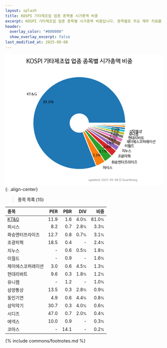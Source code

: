 ```yaml
---
layout: splash
title: KOSPI 기타제조업 업종 종목별 시가총액 비중
excerpt: KOSPI 기타제조업 업종 종목별 시가총액 비중입니다. 종목별로 주요 재무 지표를 함께 표시합니다.
header:
  overlay_color: "#800000"
  show_overlay_excerpt: false
last_modified_at: 2025-09-08
---
```



![KOSPI 기타제조업 업종 종목별 시가총액 비중](/stats/sector/images/kospi_업종_기타제조업_종목.png){: .align-center}


> **종목 목록 (15)**<a id="list"></a>

| **종목** | **PER** | **PBR** | **DIV** | **비중** |
| :------- | ------: | ------: | ------: | -------: |
| [KT&G](/033780/) | 11.9 | 1.6 | 4.0<small>%</small> | 81.0<small>%</small> |
| 퍼시스 | 8.2 | 0.7 | 2.8<small>%</small> | 3.3<small>%</small> |
| 화승엔터프라이즈 | 12.7 | 0.8 | 0.7<small>%</small> | 3.1<small>%</small> |
| 조광피혁 | 18.5 | 0.4 | - | 2.4<small>%</small> |
| 지누스 | - | 0.6 | 0.5<small>%</small> | 1.8<small>%</small> |
| 이월드 | - | 0.9 | - | 1.6<small>%</small> |
| 제이에스코퍼레이션 | 3.0 | 0.6 | 4.5<small>%</small> | 1.3<small>%</small> |
| 현대리바트 | 9.6 | 0.3 | 1.8<small>%</small> | 1.2<small>%</small> |
| 유니켐 | - | 1.2 | - | 1.0<small>%</small> |
| 삼양통상 | 13.5 | 0.3 | 2.8<small>%</small> | 0.9<small>%</small> |
| 동인기연 | 4.9 | 0.6 | 4.4<small>%</small> | 0.8<small>%</small> |
| 삼익악기 | 30.7 | 0.3 | 4.0<small>%</small> | 0.6<small>%</small> |
| 시디즈 | 47.0 | 0.7 | 2.0<small>%</small> | 0.4<small>%</small> |
| 에넥스 | 10.0 | 0.9 | - | 0.3<small>%</small> |
| 코아스 | - | 14.1 | - | 0.2<small>%</small> |

{% include commons/footnotes.md %}